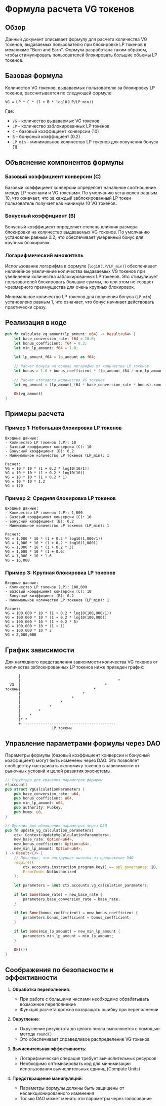 # Формула расчета VG токенов

## Обзор

Данный документ описывает формулу для расчета количества VG токенов, выдаваемых пользователю при блокировке LP токенов в механизме "Burn and Earn". Формула разработана таким образом, чтобы стимулировать пользователей блокировать большие объемы LP токенов.

## Базовая формула

Количество VG токенов, выдаваемых пользователю за блокировку LP токенов, рассчитывается по следующей формуле:

```
VG = LP * C * (1 + B * log10(LP/LP_min))
```

Где:
- `VG` - количество выдаваемых VG токенов
- `LP` - количество заблокированных LP токенов
- `C` - базовый коэффициент конверсии (10)
- `B` - бонусный коэффициент (0.2)
- `LP_min` - минимальное количество LP токенов для получения бонуса (1)

## Объяснение компонентов формулы

### Базовый коэффициент конверсии (C)

Базовый коэффициент конверсии определяет начальное соотношение между LP токенами и VG токенами. По умолчанию установлен равным 10, что означает, что за каждый заблокированный LP токен пользователь получает как минимум 10 VG токенов.

### Бонусный коэффициент (B)

Бонусный коэффициент определяет степень влияния размера блокировки на количество выдаваемых VG токенов. По умолчанию установлен равным 0.2, что обеспечивает умеренный бонус для крупных блокировок.

### Логарифмический множитель

Использование логарифма в формуле (`log10(LP/LP_min)`) обеспечивает нелинейное увеличение количества выдаваемых VG токенов при увеличении количества заблокированных LP токенов. Это стимулирует пользователей блокировать большие суммы, но при этом не создает чрезмерного преимущества для очень крупных блокировок.

Минимальное количество LP токенов для получения бонуса (`LP_min`) установлено равным 1, что означает, что бонус начинает действовать практически сразу.

## Реализация в коде

```rust
pub fn calculate_vg_amount(lp_amount: u64) -> Result<u64> {
    let base_conversion_rate: f64 = 10.0;
    let bonus_coefficient: f64 = 0.2;
    let min_lp_amount: f64 = 1.0;
    
    let lp_amount_f64 = lp_amount as f64;
    
    // Расчет бонуса на основе логарифма от количества LP токенов
    let bonus = 1.0 + bonus_coefficient * (lp_amount_f64 / min_lp_amount).log10().max(0.0);
    
    // Расчет итогового количества VG токенов
    let vg_amount = (lp_amount_f64 * base_conversion_rate * bonus).round() as u64;
    
    Ok(vg_amount)
}
```

## Примеры расчета

### Пример 1: Небольшая блокировка LP токенов

```
Входные данные:
- Количество LP токенов (LP): 10
- Базовый коэффициент конверсии (C): 10
- Бонусный коэффициент (B): 0.2
- Минимальное количество LP токенов (LP_min): 1

Расчет:
VG = 10 * 10 * (1 + 0.2 * log10(10/1))
VG = 10 * 10 * (1 + 0.2 * log10(10))
VG = 10 * 10 * (1 + 0.2 * 1)
VG = 10 * 10 * 1.2
VG = 120
```

### Пример 2: Средняя блокировка LP токенов

```
Входные данные:
- Количество LP токенов (LP): 1,000
- Базовый коэффициент конверсии (C): 10
- Бонусный коэффициент (B): 0.2
- Минимальное количество LP токенов (LP_min): 1

Расчет:
VG = 1,000 * 10 * (1 + 0.2 * log10(1,000/1))
VG = 1,000 * 10 * (1 + 0.2 * log10(1,000))
VG = 1,000 * 10 * (1 + 0.2 * 3)
VG = 1,000 * 10 * (1 + 0.6)
VG = 1,000 * 10 * 1.6
VG = 16,000
```

### Пример 3: Крупная блокировка LP токенов

```
Входные данные:
- Количество LP токенов (LP): 100,000
- Базовый коэффициент конверсии (C): 10
- Бонусный коэффициент (B): 0.2
- Минимальное количество LP токенов (LP_min): 1

Расчет:
VG = 100,000 * 10 * (1 + 0.2 * log10(100,000/1))
VG = 100,000 * 10 * (1 + 0.2 * log10(100,000))
VG = 100,000 * 10 * (1 + 0.2 * 5)
VG = 100,000 * 10 * (1 + 1)
VG = 100,000 * 10 * 2
VG = 2,000,000
```

## График зависимости

Для наглядного представления зависимости количества VG токенов от количества заблокированных LP токенов ниже приведен график:

```
      |
      |                                            *
  VG  |                                      *
токены|                                 *
      |                            *
      |                       *
      |                  *
      |             *
      |        *
      |    *
      |* *
      +-------------------------------------------
                     LP токены
```

## Управление параметрами формулы через DAO

Параметры формулы (базовый коэффициент конверсии и бонусный коэффициент) могут быть изменены через DAO. Это позволяет сообществу настраивать экономику токенов в зависимости от рыночных условий и целей развития экосистемы.

```rust
// Структура для хранения параметров формулы
#[account]
pub struct VgCalculationParameters {
    pub base_conversion_rate: u64,
    pub bonus_coefficient: u64,
    pub min_lp_amount: u64,
    pub authority: Pubkey,
    pub bump: u8,
}

// Функция для обновления параметров через DAO
pub fn update_vg_calculation_parameters(
    ctx: Context<UpdateVgCalculationParameters>,
    new_base_rate: Option<u64>,
    new_bonus_coefficient: Option<u64>,
    new_min_lp_amount: Option<u64>,
) -> Result<()> {
    // Проверка, что инструкция вызвана из предложения DAO
    require!(
        ctx.accounts.instruction_program.key() == spl_governance::ID,
        ErrorCode::NotAuthorized
    );
    
    let parameters = &mut ctx.accounts.vg_calculation_parameters;
    
    if let Some(base_rate) = new_base_rate {
        parameters.base_conversion_rate = base_rate;
    }
    
    if let Some(bonus_coefficient) = new_bonus_coefficient {
        parameters.bonus_coefficient = bonus_coefficient;
    }
    
    if let Some(min_lp_amount) = new_min_lp_amount {
        parameters.min_lp_amount = min_lp_amount;
    }
    
    Ok(())
}
```

## Соображения по безопасности и эффективности

1. **Обработка переполнения**:
   - При работе с большими числами необходимо обрабатывать возможное переполнение
   - Функция расчета должна возвращать ошибку при переполнении

2. **Округление**:
   - Округление результата до целого числа выполняется с помощью метода `round()`
   - Это обеспечивает справедливое распределение VG токенов

3. **Вычислительная эффективность**:
   - Логарифмическая операция требует вычислительных ресурсов
   - Необходимо оптимизировать код для минимизации использования вычислительных единиц (Compute Units)

4. **Предотвращение манипуляций**:
   - Параметры формулы должны быть защищены от несанкционированного изменения
   - Только DAO может менять эти параметры через голосование 